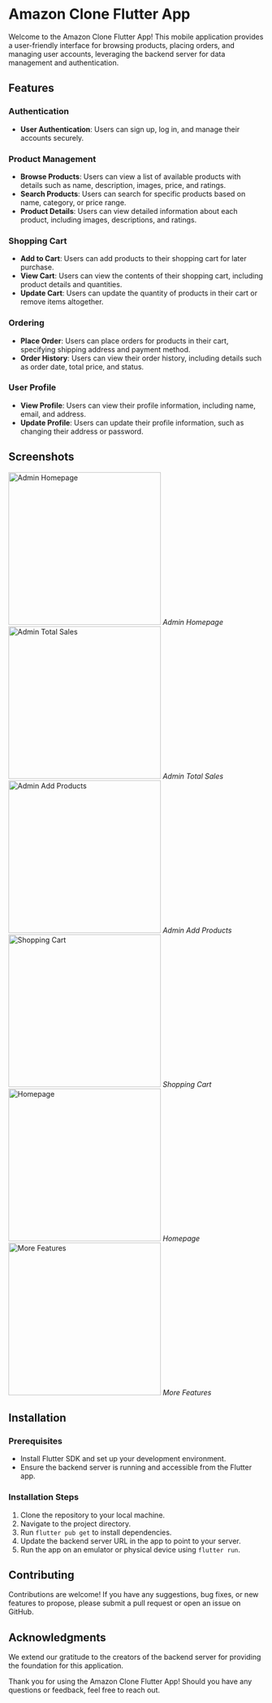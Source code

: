 # Amazon Clone Flutter App

Welcome to the Amazon Clone Flutter App! This mobile application provides a user-friendly interface for browsing products, placing orders, and managing user accounts, leveraging the backend server for data management and authentication.

## Features

### Authentication
- **User Authentication**: Users can sign up, log in, and manage their accounts securely.

### Product Management
- **Browse Products**: Users can view a list of available products with details such as name, description, images, price, and ratings.
- **Search Products**: Users can search for specific products based on name, category, or price range.
- **Product Details**: Users can view detailed information about each product, including images, descriptions, and ratings.

### Shopping Cart
- **Add to Cart**: Users can add products to their shopping cart for later purchase.
- **View Cart**: Users can view the contents of their shopping cart, including product details and quantities.
- **Update Cart**: Users can update the quantity of products in their cart or remove items altogether.

### Ordering
- **Place Order**: Users can place orders for products in their cart, specifying shipping address and payment method.
- **Order History**: Users can view their order history, including details such as order date, total price, and status.

### User Profile
- **View Profile**: Users can view their profile information, including name, email, and address.
- **Update Profile**: Users can update their profile information, such as changing their address or password.


## Screenshots

<img src="Admin_Homepage.jpg" alt="Admin Homepage" width="300">
<em>Admin Homepage</em>

<img src="Admin_Total sales .jpg" alt="Admin Total Sales" width="300">
<em>Admin Total Sales</em>

<img src="amin add products.jpg" alt="Admin Add Products" width="300">
<em>Admin Add Products</em>

<img src="cart.jpg" alt="Shopping Cart" width="300">
<em>Shopping Cart</em>

<img src="homepage.jpg" alt="Homepage" width="300">
<em>Homepage</em>

<img src="more features.jpg" alt="More Features" width="300">
<em>More Features</em>


## Installation

### Prerequisites
- Install Flutter SDK and set up your development environment.
- Ensure the backend server is running and accessible from the Flutter app.

### Installation Steps
1. Clone the repository to your local machine.
2. Navigate to the project directory.
3. Run `flutter pub get` to install dependencies.
4. Update the backend server URL in the app to point to your server.
5. Run the app on an emulator or physical device using `flutter run`.

## Contributing

Contributions are welcome! If you have any suggestions, bug fixes, or new features to propose, please submit a pull request or open an issue on GitHub.


## Acknowledgments

We extend our gratitude to the creators of the backend server for providing the foundation for this application.

Thank you for using the Amazon Clone Flutter App! Should you have any questions or feedback, feel free to reach out.

